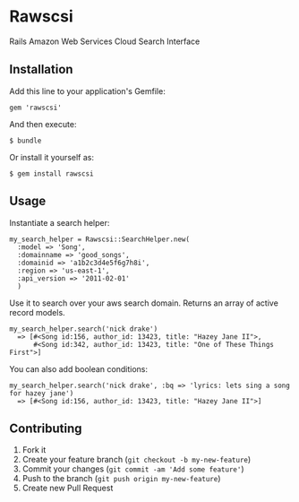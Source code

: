 # Rawscsi

Rails Amazon Web Services Cloud Search Interface

## Installation

Add this line to your application's Gemfile:

    gem 'rawscsi'

And then execute:

    $ bundle

Or install it yourself as:

    $ gem install rawscsi

## Usage

Instantiate a search helper:

    my_search_helper = Rawscsi::SearchHelper.new(
      :model => 'Song',
      :domainname => 'good_songs',       
      :domainid => 'a1b2c3d4e5f6g7h8i',
      :region => 'us-east-1',
      :api_version => '2011-02-01'
      )

Use it to search over your aws search domain.
Returns an array of active record models.

    my_search_helper.search('nick drake')
      => [#<Song id:156, author_id: 13423, title: "Hazey Jane II">,
          #<Song id:342, author_id: 13423, title: "One of These Things First">]

You can also add boolean conditions:

    my_search_helper.search('nick drake', :bq => 'lyrics: lets sing a song for hazey jane')
      => [#<Song id:156, author_id: 13423, title: "Hazey Jane II">]

## Contributing

1. Fork it
2. Create your feature branch (`git checkout -b my-new-feature`)
3. Commit your changes (`git commit -am 'Add some feature'`)
4. Push to the branch (`git push origin my-new-feature`)
5. Create new Pull Request
